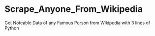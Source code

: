 # Scrape_Anyone_From_Wikipedia
Get Noteable Data of any Famous Person from Wikipedia with 3 lines of Python
